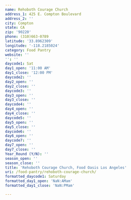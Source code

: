 ```yaml
---
name: Rehoboth Courage Church
address_1: 425 E. Compton Boulevard
address_2: ''
city: Compton
state: CA
zip: '90220'
phone: (310)663-0789
latitude: '33.8962309'
longitude: '-118.2185024'
category: Food Pantry
website: ''
'': ''
daycode1: Sat
day1_open: '11:00 AM'
day1_close: '12:00 PM'
daycode2: ''
day2_open: ''
day2_close: ''
daycode3: ''
day3_open: ''
day3_close: ''
daycode4: ''
day4_open: ''
day4_close: ''
daycode5: ''
day5_open: ''
day5_close: ''
daycode6: ''
day6_open: ''
daycode7: ''
day7_open: ''
day7_close: ''
Year_Round (Y/N): ''
season_open: ''
season_close: ''
title: 'Rehoboth Courage Church, Food Oasis Los Angeles'
uri: /food-pantry/rehoboth-courage-church/
formatted_daycode1: Saturday
formatted_day1_open: 'NaN:AMam'
formatted_day1_close: 'NaN:PMam'

---
```

